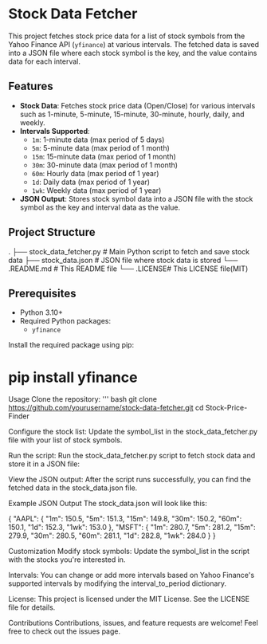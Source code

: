# Stock Data Fetcher

This project fetches stock price data for a list of stock symbols from the Yahoo Finance API (`yfinance`) at various intervals.
The fetched data is saved into a JSON file where each stock symbol is the key, and the value contains data for each interval.

## Features

- **Stock Data**: Fetches stock price data (Open/Close) for various intervals such as 1-minute, 5-minute, 15-minute, 30-minute, hourly, daily, and weekly.
- **Intervals Supported**:
  - `1m`: 1-minute data (max period of 5 days)
  - `5m`: 5-minute data (max period of 1 month)
  - `15m`: 15-minute data (max period of 1 month)
  - `30m`: 30-minute data (max period of 1 month)
  - `60m`: Hourly data (max period of 1 year)
  - `1d`: Daily data (max period of 1 year)
  - `1wk`: Weekly data (max period of 1 year)
- **JSON Output**: Stores stock symbol data into a JSON file with the stock symbol as the key and interval data as the value.

## Project Structure

. ├── stock_data_fetcher.py # Main Python script to fetch and save stock data 
  ├── stock_data.json # JSON file where stock data is stored 
  └── .README.md # This README file
  └── .LICENSE# This LICENSE file(MIT)


## Prerequisites

- Python 3.10+
- Required Python packages:
  - `yfinance`

Install the required package using pip:
# pip install yfinance

Usage
Clone the repository:
''' bash
git clone https://github.com/yourusername/stock-data-fetcher.git
cd Stock-Price-Finder

Configure the stock list:
Update the symbol_list in the stock_data_fetcher.py file with your list of stock symbols.

Run the script:
Run the stock_data_fetcher.py script to fetch stock data and store it in a JSON file:

View the JSON output:
After the script runs successfully, you can find the fetched data in the stock_data.json file.

Example JSON Output
The stock_data.json will look like this:

{
    "AAPL": {
        "1m": 150.5,
        "5m": 151.3,
        "15m": 149.8,
        "30m": 150.2,
        "60m": 150.1,
        "1d": 152.3,
        "1wk": 153.0
    },
    "MSFT": {
        "1m": 280.7,
        "5m": 281.2,
        "15m": 279.9,
        "30m": 280.5,
        "60m": 281.1,
        "1d": 282.8,
        "1wk": 284.0
    }
}

Customization
Modify stock symbols: Update the symbol_list in the script with the stocks you're interested in.

Intervals: You can change or add more intervals based on Yahoo Finance's supported intervals by modifying the interval_to_period dictionary.

License:
This project is licensed under the MIT License. See the LICENSE file for details.

Contributions
Contributions, issues, and feature requests are welcome! Feel free to check out the issues page.
